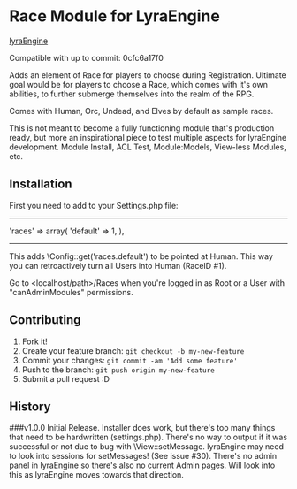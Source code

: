 # Race Module for LyraEngine
[lyraEngine](http://lyraengine.com/)

Compatible with up to commit: 0cfc6a17f0

Adds an element of Race for players to choose during Registration. Ultimate goal would be for players to choose a Race, which comes with it's own abilities, to further submerge themselves into the realm of the RPG.

Comes with Human, Orc, Undead, and Elves by default as sample races.

This is not meant to become a fully functioning module that's production ready, but more an inspirational piece to test multiple aspects for lyraEngine development. Module Install, ACL Test, Module:Models, View-less Modules, etc.

## Installation

First you need to add to your Settings.php file:
***
 'races' => array(
        'default' => 1,
    ),
***
This adds \Config::get('races.default') to be pointed at Human. This way you can retroactively turn all Users into Human (RaceID #1). 

Go to <localhost/path>/Races when you're logged in as Root or a User with "canAdminModules" permissions.

## Contributing

1. Fork it!
2. Create your feature branch: `git checkout -b my-new-feature`
3. Commit your changes: `git commit -am 'Add some feature'`
4. Push to the branch: `git push origin my-new-feature`
5. Submit a pull request :D

## History

###v1.0.0 Initial Release.
Installer does work, but there's too many things that need to be hardwritten (settings.php). 
There's no way to output if it was successful or not due to bug with \View::setMessage. lyraEngine may need to look into sessions for setMessages! (See issue #30).
There's no admin panel in lyraEngine so there's also no current Admin pages. Will look into this as lyraEngine moves towards that direction.